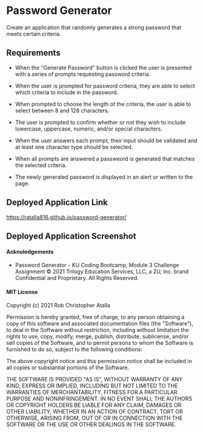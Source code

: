 # Password Generator

Create an application that randomly generates a strong password that meets certain criteria. 

## Requirements

* When the "Generate Password" button is clicked the user is presented with a series of prompts requesting password criteria. 

* When the user is prompted for password criteria, they are able to select which criteria to include in the password. 

* When prompted to choose the length of the criteria, the user is able to select between 8 and 128 characters. 

* The user is prompted to confirm whether or not they wish to include lowercase, uppercase, numeric, and/or special characters.

* When the user answers each prompt, their input should be validated and at least one character type should be selected. 

* When all prompts are answered a passweord is generated that matches the selected criteria.

* The newly generated password is displayed in an alert or written to the page. 

## Deployed Application Link

https://ratalla816.github.io/password-generator/

## Deployed Application Screenshot


#### Acknoledgements

* Password Generator - KU Coding Bootcamp, Module 3 Challenge Assignment © 2021 Trilogy Education Services, LLC, a 2U, Inc. brand Confidential and Proprietary. All Rights Reserved.

#### MIT License

Copyright (c) 2021 Rob Christopher Atalla

Permission is hereby granted, free of charge, to any person obtaining a copy of this software and associated documentation files (the "Software"), to deal in the Software without restriction, including without limitation the rights to use, copy, modify, merge, publish, distribute, sublicense, and/or sell copies of the Software, and to permit persons to whom the Software is furnished to do so, subject to the following conditions:

The above copyright notice and this permission notice shall be included in all copies or substantial portions of the Software.

THE SOFTWARE IS PROVIDED "AS IS", WITHOUT WARRANTY OF ANY KIND, EXPRESS OR IMPLIED, INCLUDING BUT NOT LIMITED TO THE WARRANTIES OF MERCHANTABILITY, FITNESS FOR A PARTICULAR PURPOSE AND NONINFRINGEMENT. IN NO EVENT SHALL THE AUTHORS OR COPYRIGHT HOLDERS BE LIABLE FOR ANY CLAIM, DAMAGES OR OTHER LIABILITY, WHETHER IN AN ACTION OF CONTRACT, TORT OR OTHERWISE, ARISING FROM, OUT OF OR IN CONNECTION WITH THE SOFTWARE OR THE USE OR OTHER DEALINGS IN THE SOFTWARE.
